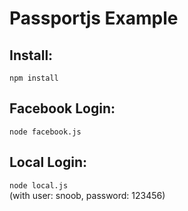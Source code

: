# Passportjs Example

## Install:
 `npm install`
## Facebook Login:  
`node facebook.js`  
## Local Login:   
`node local.js`  
(with user: snoob, password: 123456)